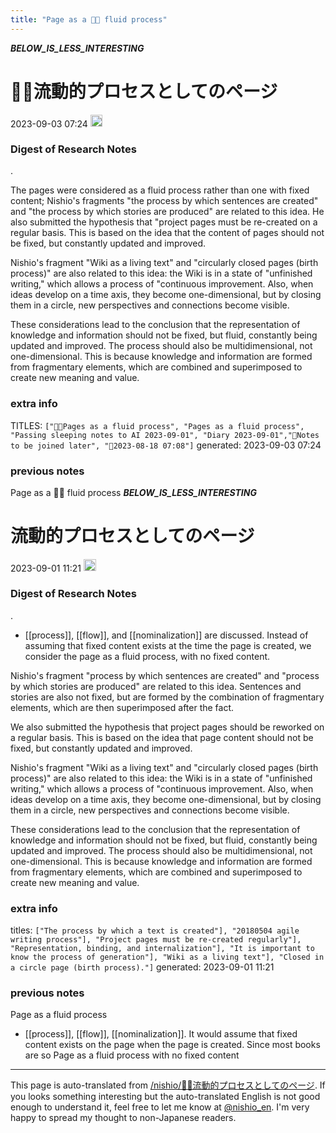 ```yaml
---
title: "Page as a 🤖🔁 fluid process"
---
```


___BELOW_IS_LESS_INTERESTING___
# 🤖🔁流動的プロセスとしてのページ
 2023-09-03 07:24 <img src='https://scrapbox.io/api/pages/nishio-en/omni/icon' alt='omni.icon' height="19.5"/>
### Digest of Research Notes
.

The pages were considered as a fluid process rather than one with fixed content; Nishio's fragments "the process by which sentences are created" and "the process by which stories are produced" are related to this idea. He also submitted the hypothesis that "project pages must be re-created on a regular basis. This is based on the idea that the content of pages should not be fixed, but constantly updated and improved.

Nishio's fragment "Wiki as a living text" and "circularly closed pages (birth process)" are also related to this idea: the Wiki is in a state of "unfinished writing," which allows a process of "continuous improvement. Also, when ideas develop on a time axis, they become one-dimensional, but by closing them in a circle, new perspectives and connections become visible.

These considerations lead to the conclusion that the representation of knowledge and information should not be fixed, but fluid, constantly being updated and improved. The process should also be multidimensional, not one-dimensional. This is because knowledge and information are formed from fragmentary elements, which are combined and superimposed to create new meaning and value.

### extra info
TITLES: `["🤖🔁Pages as a fluid process", "Pages as a fluid process", "Passing sleeping notes to AI 2023-09-01", "Diary 2023-09-01","🤖Notes to be joined later", "🤖2023-08-18 07:08"]`
generated: 2023-09-03 07:24
### previous notes
Page as a 🤖🔁 fluid process
___BELOW_IS_LESS_INTERESTING___
# 流動的プロセスとしてのページ
 2023-09-01 11:21 <img src='https://scrapbox.io/api/pages/nishio-en/omni/icon' alt='omni.icon' height="19.5"/>
### Digest of Research Notes
.

- [[process]], [[flow]], and [[nominalization]] are discussed. Instead of assuming that fixed content exists at the time the page is created, we consider the page as a fluid process, with no fixed content.

Nishio's fragment "process by which sentences are created" and "process by which stories are produced" are related to this idea. Sentences and stories are also not fixed, but are formed by the combination of fragmentary elements, which are then superimposed after the fact.

We also submitted the hypothesis that project pages should be reworked on a regular basis. This is based on the idea that page content should not be fixed, but constantly updated and improved.

Nishio's fragment "Wiki as a living text" and "circularly closed pages (birth process)" are also related to this idea: the Wiki is in a state of "unfinished writing," which allows a process of "continuous improvement. Also, when ideas develop on a time axis, they become one-dimensional, but by closing them in a circle, new perspectives and connections become visible.

These considerations lead to the conclusion that the representation of knowledge and information should not be fixed, but fluid, constantly being updated and improved. The process should also be multidimensional, not one-dimensional. This is because knowledge and information are formed from fragmentary elements, which are combined and superimposed to create new meaning and value.

### extra info
titles: `["The process by which a text is created"], "20180504 agile writing process"], "Project pages must be re-created regularly"], "Representation, binding, and internalization"], "It is important to know the process of generation"], "Wiki as a living text"], "Closed in a circle page (birth process)."]`
generated: 2023-09-01 11:21
### previous notes
Page as a fluid process
- [[process]], [[flow]], [[nominalization]].
It would assume that fixed content exists on the page when the page is created.
Since most books are so
Page as a fluid process with no fixed content
---
This page is auto-translated from [/nishio/🤖🔁流動的プロセスとしてのページ](https://scrapbox.io/nishio/🤖🔁流動的プロセスとしてのページ). If you looks something interesting but the auto-translated English is not good enough to understand it, feel free to let me know at [@nishio_en](https://twitter.com/nishio_en). I'm very happy to spread my thought to non-Japanese readers.